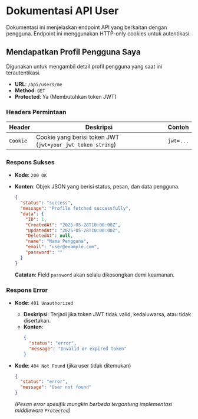 # Dokumentasi API User

Dokumentasi ini menjelaskan endpoint API yang berkaitan dengan pengguna. Endpoint ini menggunakan HTTP-only cookies untuk autentikasi.

## Mendapatkan Profil Pengguna Saya

Digunakan untuk mengambil detail profil pengguna yang saat ini terautentikasi.

- **URL**: `/api/users/me`
- **Method**: `GET`
- **Protected**: Ya (Membutuhkan token JWT)

### Headers Permintaan

| Header   | Deskripsi                                                     | Contoh    |
| -------- | ------------------------------------------------------------- | --------- |
| `Cookie` | Cookie yang berisi token JWT (`jwt=your_jwt_token_string`)   | `jwt=...` |

### Respons Sukses

- **Kode**: `200 OK`
- **Konten**: Objek JSON yang berisi status, pesan, dan data pengguna.

  ```json
  {
    "status": "success",
    "message": "Profile fetched successfully",
    "data": {
      "ID": 1,
      "CreatedAt": "2025-05-28T10:00:00Z",
      "UpdatedAt": "2025-05-28T10:00:00Z",
      "DeletedAt": null,
      "name": "Nama Pengguna",
      "email": "user@example.com",
      "password": ""
    }
  }
  ```

  **Catatan**: Field `password` akan selalu dikosongkan demi keamanan.

### Respons Error

- **Kode**: `401 Unauthorized`
  - **Deskripsi**: Terjadi jika token JWT tidak valid, kedaluwarsa, atau tidak disertakan.
  - **Konten**:
    ```json
    {
      "status": "error",
      "message": "Invalid or expired token"
    }
    ```
- **Kode**: `404 Not Found` (jika user tidak ditemukan)
  ```json
  {
    "status": "error",
    "message": "User not found"
  }
  ```

  _(Pesan error spesifik mungkin berbeda tergantung implementasi middleware `Protected`)_
